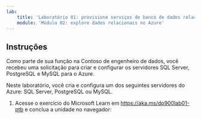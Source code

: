 ```yaml
---
lab:
    title: 'Laboratório 01: provisione serviços de banco de dados relacional do Azure'
    module: 'Módulo 02: explore dados relacionais no Azure'
---
```


## Instruções
Como parte de sua função na Contoso de engenheiro de dados, você recebeu uma solicitação para criar e configurar os servidores SQL Server, PostgreSQL e MySQL para o Azure.

Neste laboratório, você cria e configura um dos seguintes servidores do Azure: SQL Server, PostgreSQL ou MySQL.

1.	Acesse o exercício do Microsoft Learn em https://aka.ms/dp900lab01-ptb e conclua a unidade no navegador: 

